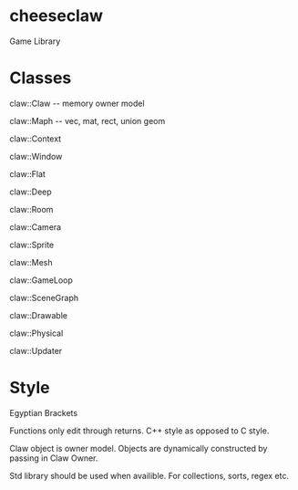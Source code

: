 # cheeseclaw
Game Library

# Classes

claw::Claw -- memory owner model

claw::Maph   --  vec, mat, rect, union geom

claw::Context

claw::Window

claw::Flat

claw::Deep

claw::Room

claw::Camera

claw::Sprite

claw::Mesh

claw::GameLoop

claw::SceneGraph

claw::Drawable

claw::Physical

claw::Updater

# Style

Egyptian Brackets

Functions only edit through returns. C++ style as opposed to C style.

Claw object is owner model. Objects are dynamically constructed by passing in Claw Owner.

Std library should be used when availible. For collections, sorts, regex etc.


